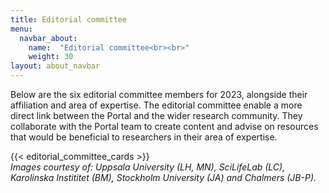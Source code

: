 ```yaml
---
title: Editorial committee
menu:
  navbar_about:
    name:  "Editorial committee<br><br>"
    weight: 30
layout: about_navbar
---
```


Below are the six editorial committee members for 2023, alongside their affiliation and area of expertise. The editorial committee enable a more direct link between the Portal and the wider research community. They collaborate with the Portal team to create content and advise on resources that would be beneficial to researchers in their area of expertise.

{{< editorial_committee_cards >}}
<br>
*Images courtesy of: Uppsala University (LH, MN), SciLifeLab (LC), Karolinska Instititet (BM), Stockholm University (JA) and Chalmers (JB-P).*
